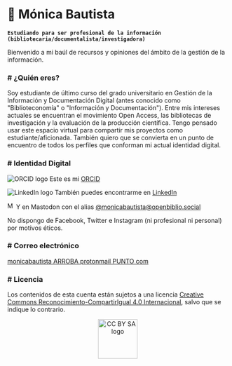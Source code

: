 # 🦉 Mónica Bautista 
**`Estudiando para ser profesional de la información (bibliotecaria/documentalista/investigadora)`**

Bienvenido a mi baúl de recursos y opiniones del ámbito de la gestión de la información.

<h3># ¿Quién eres?</h3>
 
Soy estudiante de último curso del grado universitario en Gestión de la Información y Documentación Digital (antes conocido como "Biblioteconomía" o "Información y Documentación"). Entre mis intereses actuales se encuentran el movimiento Open Access, las bibliotecas de investigación y la evaluación de la producción científica. Tengo pensado usar este espacio virtual para compartir mis proyectos como estudiante/aficionada. También quiero que se convierta en un punto de encuentro de todos los perfiles que conforman mi actual identidad digital.

<h3># Identidad Digital</h3>

<p><img alt="ORCID logo" src="https://i0.wp.com/info.orcid.org/wp-content/uploads/2020/12/orcid_16x16.gif"/> Este es mi <a href="https://orcid.org/0000-0002-3024-5549">ORCID</a></p>
<p><img alt="LinkedIn logo" src="https://icons.iconarchive.com/icons/designbolts/cute-social-media/16/Linkedin-icon.png"/> También puedes encontrarme en <a href="https://www.linkedin.com/in/monicabautistavillaescusa">LinkedIn</a></p>
<p><img alt="Mastodon logo" src="https://uploads-ssl.webflow.com/60ba014f7e8d7b1e8e1e0b1c/636e6d0c9b355b482353507a_Mastodon_logotype_(simple)_new_hue.svg-p-500.png" width="16"/> Y en Mastodon con el alias <a href="https://openbiblio.social/web/@monicabautista">@monicabautista@openbiblio.social</a></p>

No dispongo de Facebook, Twitter e Instagram (ni profesional ni personal) por motivos éticos. 

<h3># Correo electrónico</h3>

<p><a href="mailto:monicabautista@protonmail.com">monicabautista ARROBA protonmail PUNTO com</a></p>

<h3># Licencia</h3>

Los contenidos de esta cuenta están sujetos a una licencia <a href="https://creativecommons.org/licenses/by-sa/4.0/deed.es_ES">Creative Commons Reconocimiento-CompartirIgual 4.0 Internacional</a>, salvo que se indique lo contrario.

<div><center><img alt="CC BY SA logo" src="https://mirrors.creativecommons.org/presskit/buttons/88x31/svg/by-sa.svg" width="90"/></center></div>
